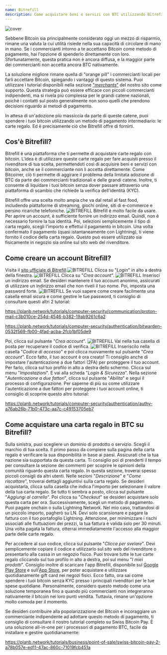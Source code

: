 ```yaml
---
name: Bitrefill
description: Come acquistare beni e servizi con BTC utilizzando Bitrefill?
---
```

![cover](assets/cover.webp)

Sebbene Bitcoin sia principalmente considerato oggi un mezzo di risparmio, rimane una valuta la cui utilità risiede nella sua capacità di circolare di mano in mano. Se i commercianti intorno a te accettano Bitcoin come metodo di pagamento, hai l'opzione di spenderlo direttamente con loro. Sfortunatamente, questa pratica non è ancora diffusa, e la maggior parte dei commercianti non accetta ancora BTC nativamente.

La soluzione migliore rimane quella di "orange pill" i commercianti locali per farli accettare Bitcoin, spiegando i vantaggi di questo sistema. Puoi utilizzare i tutorial disponibili nella sezione ["*merchants*"](https://planb.network/tutorials/merchant) del nostro sito come supporto. Questa strategia può essere efficace con piccoli commercianti indipendenti, ma si rivela più complessa per le grandi catene nazionali, poiché i contatti sul posto generalmente non sono quelli che prendono decisioni riguardo ai metodi di pagamento.

In attesa di un'adozione più massiccia da parte di queste catene, puoi spendere i tuoi bitcoin utilizzando un metodo di pagamento intermediario: le carte regalo. Ed è precisamente ciò che Bitrefill offre di fornirti.

## Cos'è Bitrefill?

Bitrefill è una piattaforma che ti permette di acquistare carte regalo con bitcoin. L'idea è di utilizzare queste carte regalo per fare acquisti presso il rivenditore di tua scelta, permettendoti così di acquisire beni e servizi con bitcoin, anche se il commerciante non li accetta direttamente. Come Bitcoiner, ciò ti permette di aggirare il problema della limitata adozione di BTC da parte dei commercianti tradizionali e delle grandi catene. Inoltre, ti consente di liquidare i tuoi bitcoin senza dover passare attraverso una piattaforma di scambio che richiede la verifica dell'identità (KYC).

Bitrefill offre una scelta molto ampia che va dal retail al fast food, includendo piattaforme di streaming, giochi online, siti di e-commerce e persino ricariche telefoniche.
![BITREFILL](assets/notext/01.webp)
Bitrefill è molto facile da usare. Per aprire un account, è sufficiente fornire un indirizzo email. Quindi, non è necessario fornire la tua identità. Poi, selezioni semplicemente il tipo di carta regalo, scegli l'importo e effettui il pagamento in bitcoin. Una volta confermato il pagamento (quasi istantaneamente con Lightning), ti viene fornito il codice della carta regalo. Questo può essere utilizzato sia fisicamente in negozio sia online sul sito web del rivenditore.

## Come creare un account Bitrefill?
Visita il [sito ufficiale di Bitrefill](https://www.bitrefill.com).![BITREFILL](assets/notext/02.webp)
Clicca su "*Login*" in alto a destra della finestra.
![BITREFILL](assets/notext/03.webp)
Clicca su "*Crea account*".
![BITREFILL](assets/notext/04.webp)
Inserisci un indirizzo email. Se desideri mantenere il tuo account anonimo, assicurati di utilizzare un indirizzo email che non riveli il tuo nome. Poi, imposta una password forte.
![BITREFILL](assets/notext/05.webp)
Se vuoi sapere come creare facilmente una casella email sicura e come gestire le tue password, ti consiglio di consultare questi altri 2 tutorial:

https://planb.network/tutorials/computer-security/communication/proton-mail-c3b010ce-254d-4546-b382-19ab9261c6a2

https://planb.network/tutorials/computer-security/authentication/bitwarden-0532f569-fb00-4fad-acba-2fcb1bf05de9

Poi, clicca sul pulsante "*Crea account*".
![BITREFILL](assets/notext/06.webp)
Vai nella tua casella di posta per recuperare il codice di verifica.
![BITREFILL](assets/notext/07.webp)
Inseriscilo nella casella "*Codice di accesso*" e poi clicca nuovamente sul pulsante "*Crea account*".
Ecco fatto, il tuo account è ora creato!
Ti consiglio anche di impostare l'autenticazione a due fattori (2FA) per proteggere il tuo account. Per farlo, clicca sul tuo profilo in alto a destra dello schermo.
Clicca sul menu "*Impostazioni*".
E vai alla scheda "*Login & Sicurezza*".
Nella sezione "*Autenticazione a due fattori*", clicca sul pulsante "*Abilita*" e segui il processo di configurazione.
Per saperne di più su come utilizzare l'autenticazione a due fattori per proteggere i tuoi account online, ti consiglio di scoprire questo altro tutorial:

https://planb.network/tutorials/computer-security/authentication/authy-a76ab26b-71b0-473c-aa7c-c49153705eb7

## Come acquistare una carta regalo in BTC su Bitrefill?

Sulla sinistra, puoi scegliere un dominio di prodotto o servizio.
Scegli il marchio di tua scelta.
Il primo passo da compiere sulla pagina della carta regalo è verificare la sua disponibilità in base ai paesi. Assicurati che la tua nazione sia supportata da questa carta.
Ti consiglio poi di prenderti il tempo per consultare la sezione dei commenti per scoprire le opinioni della comunità riguardo questa carta regalo.
In questa sezione, troverai spesso piccoli consigli da altri utenti.
Nelle sezioni "*Descrizione*" e "*Come riscattare*", troverai dettagli aggiuntivi sulla carta regalo.
Se desideri acquistarla, clicca sulla casella che indica l'importo per selezionare il valore della tua carta regalo.
Se tutto ti sembra a posto, clicca sul pulsante "*Aggiungi al carrello*".
Poi clicca su "*Checkout*" se desideri acquistare solo questa carta per ora.
Successivamente, scegli un metodo di pagamento. Puoi pagare onchain o sulla Lightning Network. Nel mio caso, trattandosi di un piccolo importo, pagherò su LN.
Devi solo scansionare e pagare la fattura con il tuo portafoglio Lightning. Attenzione, per minimizzare i rischi associati alle fluttuazioni dei prezzi, la tua fattura è valida solo per 30 minuti.
Una volta pagata la fattura, otterrai immediatamente l'accesso alla maggior parte delle carte regalo.

Per accedere al suo codice, clicca sul pulsante "*Clicca per svelare*".
Devi semplicemente copiare il codice e utilizzarlo sul sito web del rivenditore o presentarlo alla cassa in un negozio fisico.
Puoi trovare tutte le tue carte regalo cliccando sul tuo profilo in alto a destra, poi sul menu "*I miei prodotti*".
Consiglio inoltre di scaricare l'app Bitrefill, disponibile sul [Google Play Store](https://play.google.com/store/apps/details?id=com.bitrefill.app) e sull'[App Store](https://apps.apple.com/in/app/bitrefill/id1378102623), per poter acquistare e utilizzare quotidianamente gift card nei negozi fisici.
Ecco fatto, ora sai come spendere i tuoi bitcoin senza KYC presso i principali rivenditori per le tue spese quotidiane. Personalmente, considero questo metodo come una soluzione temporanea fino a quando più commercianti non integreranno nativamente il bitcoin nei loro punti vendita. Tuttavia, rimane un'opzione molto comoda per il momento.

Se desideri contribuire alla popolarizzazione del Bitcoin e incoraggiare un commerciante indipendente ad adottare questo metodo di pagamento, ti consiglio di consultare il nostro tutorial completo su Swiss Bitcoin Pay. È una soluzione all-in-one per i processori di pagamento BTC, facile da installare e gestire quotidianamente:

https://planb.network/tutorials/business/point-of-sale/swiss-bitcoin-pay-2-a78b057e-ed11-47ac-860c-71019fcb451a
